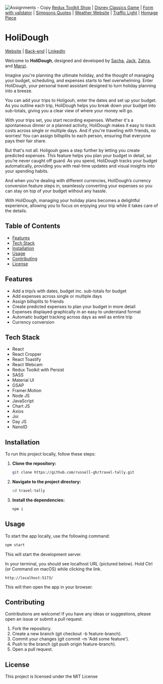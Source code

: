 ![Assignments - Copy](https://github.com/Sacha1995/redux-toolbox-shop/assets/169173663/ec3abe22-9a2b-4f27-9162-e68669c61db0)
[Redux Toolkit Shop]( https://github.com/Sacha1995/redux-toolbox-shop) | [Disney Classics Game]( https://github.com/Sacha1995/disney) | [Form with validator](https://github.com/Sacha1995/form-validator) | [Simpsons Quotes]( https://github.com/Sacha1995/simpsons) | [Weather Website]( https://github.com/Sacha1995/Weather-Website) | [Traffic Light]( https://github.com/Sacha1995/traffic-light) | [Homage Piece]( https://github.com/Sacha1995/thirdspacelearning)

# HoliDough
[Website](https://holidough.uk/) | [Back-end](https://github.com/Sacha1995/holiDough-back-end) | [LinkedIn](https://www.linkedin.com/in/sachauijlen/)

Welcome to **HoliDough**, designed and developed by [Sacha](https://github.com/sacha1995), [Jack](https://github.com/jack-berry), [Zahra](https://github.com/zedvas), and [Manzi](https://github.com/manzi9).

Imagine you're planning the ultimate holiday, and the thought of managing your budget, scheduling, and expenses starts to feel overwhelming. Enter HoliDough, your personal travel assistant designed to turn holiday planning into a breeze.

You can add your trips to Holigouh, enter the dates and set up your budget. As you outline each trip, HoliDough helps you break down your budget into sub-totals, giving you a clear view of where your money will go.

With your trips set, you start recording expenses. Whether it's a spontaneous dinner or a planned activity, HoliDough makes it easy to track costs across single or multiple days. And if you're traveling with friends, no worries! You can assign billsplits to each person, ensuring that everyone pays their fair share.

But that's not all. Holigouh goes a step further by letting you create predicted expenses. This feature helps you plan your budget in detail, so you’re never caught off guard. As you spend, HoliDough tracks your budget automatically, providing you with real-time updates and visual insights into your spending habits.

And when you're dealing with different currencies, HoliDough’s currency conversion feature steps in, seamlessly converting your expenses so you can stay on top of your budget without any hassle.

With HoliDough, managing your holiday plans becomes a delightful experience, allowing you to focus on enjoying your trip while it takes care of the details.

## Table of Contents

- [Features](#features)
- [Tech Stack](#tech-stack)
- [Installation](#installation)
- [Usage](#usage)
- [Contributing](#contributing)
- [License](#license)

## Features

- Add a trip/s with dates, budget inc. sub-totals for budget
- Add expenses across single or multiple days
- Assign billsplits to friends
- Create predicted expenses to plan your budget in more detail
- Expenses displayed graphically in an easy to understand format
- Automatic budget tracking across days as well as entire trip
- Currency conversion 

## Tech Stack

- React
- React Cropper
- React Toastify
- React Webcam
- Redux Toolkit with Persist
- SASS
- Material UI
- GSAP
- Framer.Motion
- Node JS
- JavaScript
- Chart JS
- Axios
- Joi
- Day JS
- NanoID

## Installation

To run this project locally, follow these steps:

1. **Clone the repository:**

   ```sh
   git clone https://github.com/russell-gh/travel-tally.git
   ```

2. **Navigate to the project directory:**

   ```sh
   cd travel-tally
   ```

3. **Install the dependencies:**

   ```sh
   npm i
   ```

## Usage

To start the app locally, use the following command:

```sh
npm start
```

This will start the development server.

In your terminal, you should see localhost URL (pictured below). Hold Ctrl (or Command on macOS) while clicking the link.

`http://localhost:5173/`

This will then open the app in your browser.

## Contributing

Contributions are welcome! If you have any ideas or suggestions, please open an issue or submit a pull request.

1. Fork the repository.
2. Create a new branch (git checkout -b feature-branch).
3. Commit your changes (git commit -m 'Add some feature').
4. Push to the branch (git push origin feature-branch).
5. Open a pull request.

## License

This project is licensed under the MIT License

